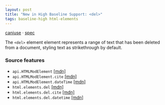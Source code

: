 ```yaml
---
layout: post
title: "New in High Baseline Support: <del>"
tags: baseline-high html-elements
---
```


[caniuse](https://caniuse.com/?search=del) · [spec](https://html.spec.whatwg.org/multipage/edits.html#the-del-element)

The `<del>` element element represents a range of text that has been deleted from a document, styling text as strikethrough by default.

### Source features

- ``api.HTMLModElement`` [[mdn]](https://https://developer.mozilla.org/en-US/search?q=api.HTMLModElement)
- ``api.HTMLModElement.cite`` [[mdn]](https://https://developer.mozilla.org/en-US/search?q=api.HTMLModElement.cite)
- ``api.HTMLModElement.dateTime`` [[mdn]](https://https://developer.mozilla.org/en-US/search?q=api.HTMLModElement.dateTime)
- ``html.elements.del`` [[mdn]](https://https://developer.mozilla.org/en-US/search?q=html.elements.del)
- ``html.elements.del.cite`` [[mdn]](https://https://developer.mozilla.org/en-US/search?q=html.elements.del.cite)
- ``html.elements.del.datetime`` [[mdn]](https://https://developer.mozilla.org/en-US/search?q=html.elements.del.datetime)
